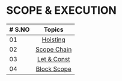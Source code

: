 # SCOPE & EXECUTION

| # S.NO |                  Topics                   |
| ------ | :---------------------------------------: |
| 01     |    [Hoisting](./01-Hoisting/readME.md)    |
| 02     | [Scope Chain](./02-Scope-Chain/readME.md) |
| 03     |  [Let & Const](./03-Let&Const/readME.md)  |
| 04     | [Block Scope](./04-Block-Scope/readME.md) |
